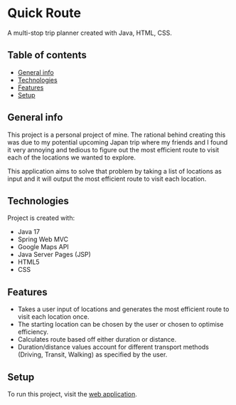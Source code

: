 # Quick Route

A multi-stop trip planner created with Java, HTML, CSS.

## Table of contents
* [General info](#general-info)
* [Technologies](#technologies)
* [Features](#features)
* [Setup](#setup)

## General info
This project is a personal project of mine. The rational behind creating this was due to my potential upcoming Japan trip where my friends and I found it very annoying and tedious to figure out the most efficient route to visit each of the locations we wanted to explore. 

This application aims to solve that problem by taking a list of locations as input and it will output the most efficient route to visit each location.

## Technologies
Project is created with:
* Java 17
* Spring Web MVC
* Google Maps API
* Java Server Pages (JSP)
* HTML5
* CSS
	
 ## Features
- Takes a user input of locations and generates the most efficient route to visit each location once.
- The starting location can be chosen by the user or chosen to optimise efficiency.
- Calculates route based off either duration or distance.
- Duration/distance values account for different transport methods (Driving, Transit, Walking) as specified by the user.
 
## Setup
To run this project, visit the [web application](https://app.benzhou.dev/).
